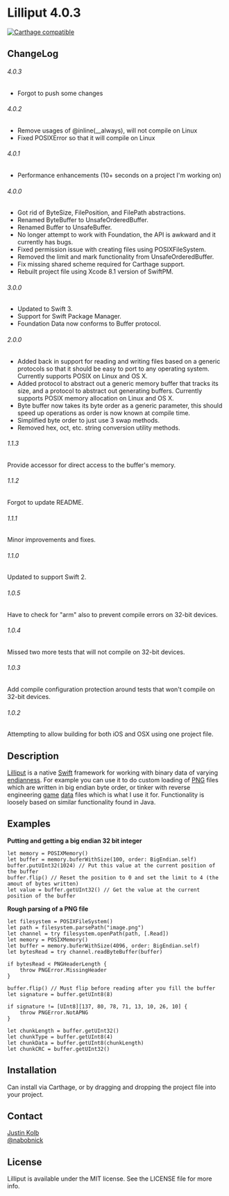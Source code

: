 # Lilliput 4.0.3

[![Carthage compatible](https://img.shields.io/badge/Carthage-compatible-4BC51D.svg?style=flat)](https://github.com/Carthage/Carthage)

## ChangeLog

###### 4.0.3
* Forgot to push some changes

###### 4.0.2
* Remove usages of @inline(__always), will not compile on Linux
* Fixed POSIXError so that it will compile on Linux

###### 4.0.1
* Performance enhancements (10+ seconds on a project I'm working on)

###### 4.0.0
* Got rid of ByteSize, FilePosition, and FilePath abstractions.
* Renamed ByteBuffer to UnsafeOrderedBuffer.
* Renamed Buffer to UnsafeBuffer.
* No longer attempt to work with Foundation, the API is awkward and it currently has bugs.
* Fixed permission issue with creating files using POSIXFileSystem.
* Removed the limit and mark functionality from UnsafeOrderedBuffer.
* Fix missing shared scheme required for Carthage support.
* Rebuilt project file using Xcode 8.1 version of SwiftPM.

###### 3.0.0
* Updated to Swift 3.
* Support for Swift Package Manager.
* Foundation Data now conforms to Buffer protocol.

###### 2.0.0
* Added back in support for reading and writing files based on a generic protocols so that it should be easy to port to any operating system. Currently supports POSIX on Linux and OS X.
* Added protocol to abstract out a generic memory buffer that tracks its size, and a protocol to abstract out generating buffers. Currently supports POSIX memory allocation on Linux and OS X.
* Byte buffer now takes its byte order as a generic parameter, this should speed up operations as order is now known at compile time.
* Simplified byte order to just use 3 swap methods.
* Removed hex, oct, etc. string conversion utility methods.

###### 1.1.3
Provide accessor for direct access to the buffer's memory.

###### 1.1.2
Forgot to update README.

###### 1.1.1
Minor improvements and fixes.

###### 1.1.0
Updated to support Swift 2.

###### 1.0.5
Have to check for "arm" also to prevent compile errors on 32-bit devices.

###### 1.0.4
Missed two more tests that will not compile on 32-bit devices.

###### 1.0.3
Add compile configuration protection around tests that won't compile on 32-bit devices.

###### 1.0.2
Attempting to allow building for both iOS and OSX using one project file.


## Description

[Lilliput](http://en.wikipedia.org/wiki/Lilliput_and_Blefuscu) is a native [Swift](http://en.wikipedia.org/wiki/Jonathan_Swift) framework for working with binary data of varying [endianness](http://en.wikipedia.org/wiki/Endianness). For example you can use it to do custom loading of [PNG](http://www.libpng.org/pub/png/spec/1.2/PNG-DataRep.html#DR.Integers-and-byte-order) files which are written in big endian byte order, or tinker with reverse engineering [game](https://www.asheronscall.com) [data](http://www.ugcs.caltech.edu/~dsimpson/) files which is what I use it for.
Functionality is loosely based on similar functionality found in Java.

## Examples

**Putting and getting a big endian 32 bit integer**

    let memory = POSIXMemory()
    let buffer = memory.buferWithSize(100, order: BigEndian.self)
    buffer.putUInt32(1024) // Put this value at the current position of the buffer
    buffer.flip() // Reset the position to 0 and set the limit to 4 (the amout of bytes written)
    let value = buffer.getUInt32() // Get the value at the current position of the buffer



**Rough parsing of a PNG file**

    let filesystem = POSIXFileSystem()
    let path = filesystem.parsePath("image.png")
    let channel = try filesystem.openPath(path, [.Read])
    let memory = POSIXMemory()
    let buffer = memory.buferWithSize(4096, order: BigEndian.self)
    let bytesRead = try channel.readByteBuffer(buffer)

    if bytesRead < PNGHeaderLength {
        throw PNGError.MissingHeader
    }

    buffer.flip() // Must flip before reading after you fill the buffer
    let signature = buffer.getUInt8(8)

    if signature != [UInt8][137, 80, 78, 71, 13, 10, 26, 10] {
        throw PNGError.NotAPNG
    }

    let chunkLength = buffer.getUInt32()
    let chunkType = buffer.getUInt8(4)
    let chunkData = buffer.getUInt8(chunkLength)
    let chunkCRC = buffer.getUInt32()

## Installation

Can install via Carthage, or by dragging and dropping the project file into your project.

## Contact

[Justin Kolb](https://github.com/jkolb)  
[@nabobnick](https://twitter.com/nabobnick)

## License

Lilliput is available under the MIT license. See the LICENSE file for more info.
